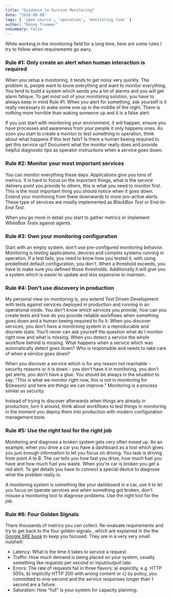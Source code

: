 ```yaml
---
title: "Guidance to Survive Monitoring"
date: "2018-08-08"
tags: [ 'open source', 'operation', 'monitoring love' ]
author: "Ronny Trommer"
noSummary: false
---
```


While working in the monitoring field for a long time, here are some rules I try to follow when requirements go awry.

### Rule #1: Only create an alert when human interaction is required

When you setup a monitoring, it tends to get noisy very quickly.
The problem is, people want to know everything and want to monitor everything.
You tend to build a system which sends you a lot of alarms and you will get alarm fatique.
To get most out of your monitoring solution, you have to always keep in mind Rule #1.
When you alert for something, ask yourself is it really necessary to wake some one up in the middle of the night.
There is nothing more horrible than waking someone up and it is a false alert.

If you just start with monitoring your environment, it will happen, ensure you have processes and awareness from your people it only happens ones.
As soon you start to create a monitor to test something in operation, think about what happens if this test fails?
Is there a human beeing required to get this service up?
Document what the monitor really does and provide helpful diagnostic tips as operator instructions when a service goes down.

### Rule #2: Monitor your most important services

You can monitor everything these days.
Applications give you tons of metrics.
It is hard to focus on the important things, what is the service delivery point you provide to others, this is what you need to monitor first.
This is the most important thing you should notice when it goes down.
Extend your monitoring from there downwards to more pro-active alerts.
These type of services are mostly implemented as _BlackBox Test_ or _End-to-End Test_.

When you go more in detail you start to gather metrics or implement _WhiteBox Tests_ against agents.

### Rule #3: Own your monitoring configuration

Start with an empty system, don't use pre-configured monitoring behavior.
Monitoring is testing applications, devices and complex systems running in operation.
If a test fails, you need to know how you tested it, with using predefined default configuration, you don't.
When a threshold exceeds, you have to make sure you defined those thresholds.
Additionally it will give you a system which is easier to update and less expensive to maintain.

### Rule #4: Don't use discovery in production

My personal view on monitoring is, you extend Test Driven Development with tests against services deployed in production and running in an operational mode.
You don't know which services you provide, how can you create tests and how do you provide reliable workflows when something goes down and a human beeing required to fix it.
When you discover services, you don't have a monitroing system in a reproducable and discrete state.
You'll never can ask yourself the question what do I monitor right now and what is missing.
When you detect a service the whole workflow behind is missing.
What happens when a service which was automatically detect goes down?
Who is responsible and needs to take care of when a service goes down?

When you discover a service which is for any reason not reachable - security reasons or it is down - you don't have it in monitoring, you don't get alerts, you don't have a glue.
You should be always in the situation to say: "This is what we monitor right now, this is not in monitoring for ${reason} and here are things we can improve."
Monitoring is a process similar as security.

Instead of trying to discover afterwards when things are already in production, turn it around, think about workflows to test things in monitoring in the moment you deploy them into production with modern configuration management tools.

### Rule #5: Use the right tool for the right job

Monitoring and diagnose a broken system gets very often mixed up.
As an example, when you drive a car you have a dashboard as a tool which gives you just enough information to let you focus on driving.
You task is driving from point A to B.
The car tells you how fast you drive, how much fuel you have and how much fuel you waste.
When you're car is broken you get a red alert.
To get details you have to connect a special device to diagnose what the problem really is.

A monitoring system is something like your dashboard in a car, use it to let you focus on operate services and when something got broken, don't misuse a monitoring tool to diagnose problems.
Use the right tool for the job.

### Rule #6: Four Golden Signals

There thousands of metrics you can collect.
Re-evaluate requirements and try to get back to the four golden signals., which are explained in the the [Google SRE book](https://landing.google.com/sre/book/chapters/monitoring-distributed-systems.html#xref_monitoring_golden-signals) to keep you focused. They are in a very very small nutshell:

* Latency: What is the time it takes to service a request.
* Traffic: How much demand is being placed on your system, usually something like requests per second or input/output rate.
* Errors: The rate of requests fail in three flavors: a) explicitly, e.g. HTTP 500s, b) implicitly HTTP 200 with wrong content or c) by policy, you committed to one-second and the service responses longer than 1 second are a failure.
* Saturation: How "full" is your system for capacity planning.
